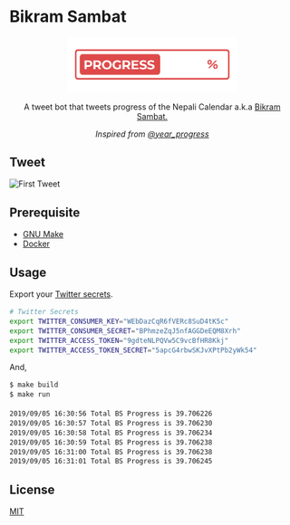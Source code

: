 # Bikram Sambat

<div align="center">
  <img width="300" src="logo.png" alt="Bikram Sambat Progress">

  <p>A tweet bot that tweets progress of the Nepali Calendar a.k.a <a href="https://en.wikipedia.org/wiki/Vikram_Samvat">Bikram Sambat.</a></p>
  <p><em>Inspired from <a href="https://twitter.com/year_progress">@year_progress</a></em></p>
</div>

## Tweet

![First Tweet](https://i.imgur.com/WFtMHc1.png)

## Prerequisite

- [GNU Make](https://ftp.gnu.org/old-gnu/Manuals/make-3.79.1/html_chapter/make_1.html)
- [Docker](https://docs.docker.com/install/)

## Usage

Export your [Twitter secrets](https://developer.twitter.com).

```bash
# Twitter Secrets
export TWITTER_CONSUMER_KEY="WEbDazCqR6fVERc8SuD4tK5c"
export TWITTER_CONSUMER_SECRET="BPhmzeZqJ5nfAGGDeEQM8Xrh"
export TWITTER_ACCESS_TOKEN="9gdteNLPQVw5C9vcBfHR8Kkj"
export TWITTER_ACCESS_TOKEN_SECRET="5apcG4rbwSKJvXPtPb2yWk54"
```

And,

```bash
$ make build
$ make run

2019/09/05 16:30:56 Total BS Progress is 39.706226
2019/09/05 16:30:57 Total BS Progress is 39.706230
2019/09/05 16:30:58 Total BS Progress is 39.706234
2019/09/05 16:30:59 Total BS Progress is 39.706238
2019/09/05 16:31:00 Total BS Progress is 39.706238
2019/09/05 16:31:01 Total BS Progress is 39.706245
```

## License

[MIT](LICENSE)
